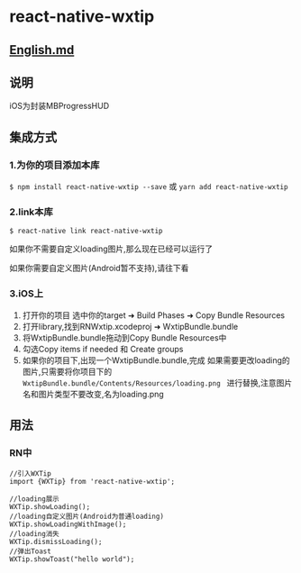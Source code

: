 
# react-native-wxtip
## [English.md](./README.en.md)
## 说明

iOS为封装MBProgressHUD

## 集成方式

### 1.为你的项目添加本库
`$ npm install react-native-wxtip --save`
或
`yarn add react-native-wxtip`

### 2.link本库
`$ react-native link react-native-wxtip`

如果你不需要自定义loading图片,那么现在已经可以运行了

如果你需要自定义图片(Android暂不支持),请往下看

### 3.iOS上
1. 打开你的项目  选中你的target  ➜ Build Phases ➜ Copy Bundle Resources
2. 打开library,找到RNWxtip.xcodeproj ➜ WxtipBundle.bundle
3. 将WxtipBundle.bundle拖动到Copy Bundle Resources中
4. 勾选Copy items if needed 和 Create groups
5. 如果你的项目下,出现一个WxtipBundle.bundle,完成
如果需要更改loading的图片,只需要将你项目下的`WxtipBundle.bundle/Contents/Resources/loading.png `
进行替换,注意图片名和图片类型不要改变,名为loading.png

## 用法
### RN中
```
//引入WXTip
import {WXTip} from 'react-native-wxtip';

//loading展示
WXTip.showLoading();
//loading自定义图片(Android为普通loading)
WXTip.showLoadingWithImage();
//loading消失
WXTip.dismissLoading();
//弹出Toast
WXTip.showToast("hello world");

```
